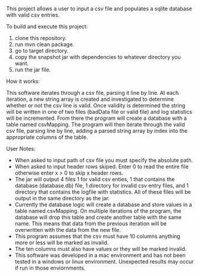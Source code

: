 This project allows a user to input a csv file and populates a sqlite database with valid csv entries.

To build and execute this project:
1. clone this repository.
2. run mvn clean package.
3. go to target directory.
4. copy the snapshot jar with dependencies to whatever directory you want.
5. run the jar file.

How it works:

This software iterates through a csv file, parsing it line by line. At each iteration, a new string array is created and investigated to determine whether or not the csv line is valid. Once validity is determined the string will be written in one of two files (badData file or valid file) and log statistics will be incremented. From there the program will create a database with a table named csvMapping. The program will then iterate through the valid csv file, parsing line by line, adding a parsed string array by index into the appropriate columns of the table.     

User Notes:
- When asked to input path of csv file you must specify the absolute path.
- When asked to input header rows skiped. Enter 0 to read the entire file otherwise enter x > 0 to skip x header rows.
- The jar will output 4 files 1 for valid csv enties, 1 that contains the database (database.db) file, 1 directory for invalid csv entry files, and 1 directory that contains the logfile with statistics. All of these files will be output in the same directory as the jar.
- Currently the database logic will create a database and store values in a table named csvMapping. On multiple iterations of the program, the database will drop this table and create another table with the same name. This means that data from the previous iteration will be overwritten with the data from the new file.
- This program assumes that the csv must have 10 columns anything more or less will be marked as invalid.
- The ten columns must also have values or they will be marked invalid. 
- This software was developed in a mac environment and has not been tested in a windows or linux environment. Unexpected results may occur if run in those enviornments.  
